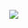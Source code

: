 

<a href="https://discord.com/users/1025870089112780810">
    <button style="background-color: transparent; border: none">
      <img src="https://pnggrid.com/wp-content/uploads/2021/05/Discord-Logo-Circle-2048x2048.png">
    </button>
  </a>
